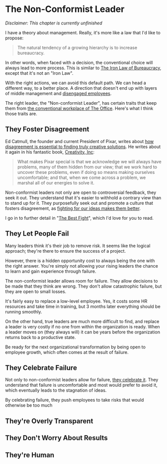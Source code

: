 # The Non-Conformist Leader

*Disclaimer: This chapter is currently unfinished*

I have a theory about management. Really, it's more like a law that I'd like to propose:

> The natural tendency of a growing hierarchy is to increase bureaucracy.

In other words, when faced with a decision, the conventional choice will always lead to more process. This is similar to [The Iron Law of Bureaucracy](https://en.wikipedia.org/wiki/Jerry_Pournelle#Iron_Law_of_Bureaucracy), except that it's not an "Iron Law".

With the right actions, we can avoid this default path. We can head a different way, to a better place. A direction that doesn't end up with layers of middle management and [disengaged employees](https://getlighthouse.com/blog/gallup-employee-engagement-survey-managers/).

The right leader, the "Non-conformist Leader", has certain traits that keep them from [the conventional workplace of The Office](http://www.ribbonfarm.com/2009/10/07/the-gervais-principle-or-the-office-according-to-the-office/). Here's what I think those traits are.

## They Foster Disagreement

Ed Catmull, the founder and current President of Pixar, writes about [how disagreement is essential to finding truly creative solutions](https://hbr.org/2008/09/how-pixar-fosters-collective-creativity). He writes about it again in his fantastic book, [Creativity, Inc](http://www.amazon.com/gp/product/B00FUZQYBO/ref=as_li_tl?ie=UTF8&camp=1789&creative=390957&creativeASIN=B00FUZQYBO&linkCode=as2&tag=cibomediserv-20&linkId=7LWYEJVMEYUGOCI5):

> What makes Pixar special is that we acknowledge we will always have problems, many of them hidden from our view; that we work hard to uncover these problems, even if doing so means making ourselves uncomfortable; and that, when we come across a problem, we marshal all of our energies to solve it.

Non-conformist leaders not only are open to controversial feedback, they seek it out. They understand that it's easier to withhold a contrary view than to stand up for it. They purposefully seek out and promote a culture that fosters disagreement, as [fighting for our ideas makes them better](http://99u.com/articles/7224/why-fighting-for-our-ideas-makes-them-better).

I go in to further detail in "[The Best Fight](http://blog.kevinlamping.com/the-best-fight/)", which I'd love for you to read.

## They Let People Fail

Many leaders think it's their job to remove risk. It seems like the logical approach; they're there to ensure the success of a project.

However, there is a hidden opportunity cost to always being the one with the right answer. You're simply not allowing your rising leaders the chance to learn and gain experience through failure.

The non-conformist leader allows room for failure. They allow decisions to be made that they think are wrong. They don't allow catastrophic failure, but they are open to small losses. 

It's fairly easy to replace a low-level employee. Yes, it costs some HR resources and take time in training, but 3 months later everything should be running smoothly.

On the other hand, true leaders are much more difficult to find, and replace a leader is very costly if no one from within the organization is ready. When a leader moves on (they always will) it can be years before the organization returns back to a productive state.

Be ready for the next organizational transformation by being open to employee growth, which often comes at the result of failure.

## They Celebrate Failure

Not only to non-conformist leaders allow for failure, [they celebrate it](http://www.reuters.com/article/us-roche-ceo-failure-idUSKBN0HC16N20140917). They understand that failure is uncomfortable and most would prefer to avoid it, which eventually leads to the stagnation of ideas.

By celebrating failure, they push employees to take risks that would otherwise be too much

## They're Overly Transparent



## They Don't Worry About Results


## They're Human
